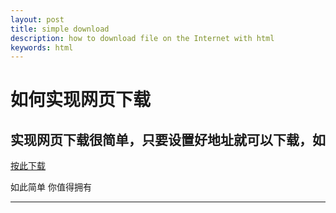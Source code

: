 ```yaml
---
layout: post
title: simple download
description: how to download file on the Internet with html
keywords: html
---
```


# 如何实现网页下载

## 实现网页下载很简单，只要设置好地址就可以下载，如 
 
<a href="/webStatic/upload/README.md" download="README.me">按此下载</a>

如此简单 你值得拥有
***
